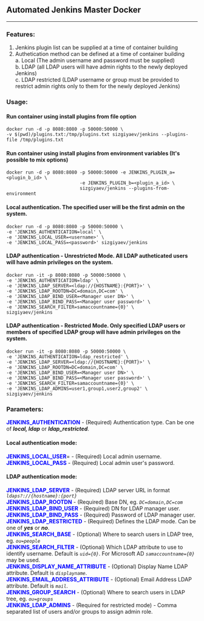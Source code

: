 ## Automated Jenkins Master Docker
----------
### Features:
1. Jenkins plugin list can be supplied at a time of container building
2. Authetication method can be defined at a time of container building  
    a. Local (The admin username and password must be supplied)  
    b. LDAP (all LDAP users will have admin rights to the newly deployed Jenkins)  
    c. LDAP restricted (LDAP username or group must be provided to restrict admin rights only to them for the newly deployed Jenkins)  

### Usage:  

#### Run container using install plugins from file option
```
docker run -d -p 8080:8080 -p 50000:50000 \
-v $(pwd)/plugins.txt:/tmp/plugins.txt sizgiyaev/jenkins --plugins-file /tmp/plugins.txt
```  

#### Run container using install plugins from environment variables (It's possible to mix options)

```
docker run -d -p 8080:8080 -p 50000:50000 -e JENKINS_PLUGIN_a=<plugin_b_id> \
                           -e JENKINS_PLUGIN_b=<plugin_a_id> \
                           sizgiyaev/jenkins --plugins-from-environment
```

#### Local authentication. The specified user will be the first admin on the system.
```
docker run -d -p 8080:8080 -p 50000:50000 \
-e 'JENKINS_AUTHENTICATION=local' \
-e 'JENKINS_LOCAL_USER=<username>' \
-e 'JENKINS_LOCAL_PASS=<password>' sizgiyaev/jenkins
```

#### LDAP authentication - Unrestricted Mode. All LDAP autheticated users will have admin privileges on the system.
```
docker run -it -p 8080:8080 -p 50000:50000 \
-e 'JENKINS_AUTHENTICATION=ldap' \
-e 'JENKINS_LDAP_SERVER=<ldap://{HOSTNAME}:{PORT}>' \
-e 'JENKINS_LDAP_ROOTDN=DC=domain,DC=com' \
-e 'JENKINS_LDAP_BIND_USER=<Manager user DN>' \
-e 'JENKINS_LDAP_BIND_PASS=<Manager user password>' \
-e 'JENKINS_SEARCH_FILTER=samaccountname={0}' \
sizgiyaev/jenkins

```

#### LDAP authentication - Restricted Mode. Only specified LDAP users or members of specified LDAP group will have admin privileges on the system.
```
docker run -it -p 8080:8080 -p 50000:50000 \
-e 'JENKINS_AUTHENTICATION=ldap_restricted' \
-e 'JENKINS_LDAP_SERVER=<ldap://{HOSTNAME}:{PORT}>' \
-e 'JENKINS_LDAP_ROOTDN=DC=domain,DC=com' \
-e 'JENKINS_LDAP_BIND_USER=<Manager user DN>' \
-e 'JENKINS_LDAP_BIND_PASS=<Manager user password>' \
-e 'JENKINS_SEARCH_FILTER=samaccountname={0}' \
-e 'JENKINS_LDAP_ADMINS=user1,group1,user2,group2' \
sizgiyaev/jenkins

```

### Parameters:

<span style="color:blue">**JENKINS_AUTHENTICATION**</span> - (Required) Authentication type. Can be one of ***local, ldap*** or ***ldap_restricted***.

#### Local authentication mode:
<span style="color:blue">**JENKINS_LOCAL_USER**</span>=<username> - (Required) Local admin username.   
<span style="color:blue">**JENKINS_LOCAL_PASS**</span> - (Required) Local admin user's password.  

#### LDAP authentication mode:
<span style="color:blue">**JENKINS_LDAP_SERVER**</span> - (Required) LDAP server URL in format *`ldaps?://{hostname}:{port}`*  
<span style="color:blue">**JENKINS_LDAP_ROOTDN**</span> - (Required) Base DN, eg. *`DC=domain,DC=com`*  
<span style="color:blue">**JENKINS_LDAP_BIND_USER**</span> - (Required) DN for LDAP manager user.  
<span style="color:blue">**JENKINS_LDAP_BIND_PASS**</span> - (Required) Password of LDAP manager user.  
<span style="color:blue">**JENKINS_LDAP_RESTRICTED**</span> - (Required) Defines the LDAP mode. Can be one of ***yes*** or ***no***.  
<span style="color:blue">**JENKINS_SEARCH_BASE**</span> - (Optional) Where to search users in LDAP tree, eg. *`ou=people`*   
<span style="color:blue">**JENKINS_SEARCH_FILTER**</span> - (Optional) Which LDAP attribute to use to identify username. Default is *`uid={0}`*. For Microsoft AD *`samaccountname={0}`* may be used.  
<span style="color:blue">**JENKINS_DISPLAY_NAME_ATTRIBUTE**</span> - (Optional) Display Name LDAP attribute. Default is *`displayname`*.  
<span style="color:blue">**JENKINS_EMAIL_ADDRESS_ATTRIBUTE**</span> - (Optional) Email Address LDAP attribute. Default is *`mail`*.  
<span style="color:blue">**JENKINS_GROUP_SEARCH**</span> - (Optional) Where to search users in LDAP tree, eg. *`ou=groups`*   
<span style="color:blue">**JENKINS_LDAP_ADMINS**</span> - (Required for restricted mode) - Comma separated list of users and/or groups to assign admin role.  

